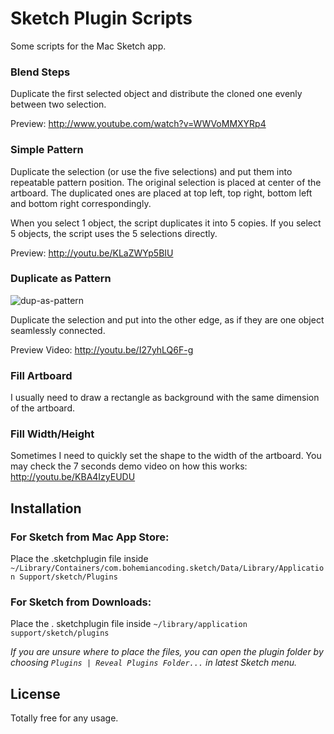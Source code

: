 Sketch Plugin Scripts
=====================

Some scripts for the Mac Sketch app.

### Blend Steps

Duplicate the first selected object and distribute the cloned one evenly between two selection.

Preview: http://www.youtube.com/watch?v=WWVoMMXYRp4

### Simple Pattern

Duplicate the selection (or use the five selections) and put them into repeatable pattern position.
The original selection is placed at center of the artboard.
The duplicated ones are placed at top left, top right, bottom left and bottom right correspondingly.

When you select 1 object, the script duplicates it into 5 copies. If you select 5 objects, the script uses the 5 selections directly.

Preview: http://youtu.be/KLaZWYp5BIU

### Duplicate as Pattern

![dup-as-pattern](http://makzan.github.io/Sketch-Plugin-Scripts/images/dup-as-pattern.png)

Duplicate the selection and put into the other edge, as if they are one object seamlessly connected.

Preview Video: http://youtu.be/I27yhLQ6F-g



### Fill Artboard

I usually need to draw a rectangle as background with the same dimension of the artboard.

### Fill Width/Height

Sometimes I need to quickly set the shape to the width of the artboard. You may check the 7 seconds demo video on how this works: http://youtu.be/KBA4IzyEUDU

## Installation

### For Sketch from Mac App Store:
Place the .sketchplugin file inside `~/Library/Containers/com.bohemiancoding.sketch/Data/Library/Application Support/sketch/Plugins`

### For Sketch from Downloads:
Place the . sketchplugin file inside `~/library/application support/sketch/plugins`

_If you are unsure where to place the files, you can open the plugin folder by choosing `Plugins | Reveal Plugins Folder...` in latest Sketch menu._

## License

Totally free for any usage.